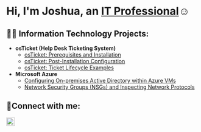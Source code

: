 <h1>Hi, I'm Joshua, an <a href="https://linkedin.com/in/joshua-levine7">IT Professional</a>☺</h1>

<h2>👨‍💻 Information Technology Projects:</h2>

- <b>osTicket (Help Desk Ticketing System)</b>
  - [osTicket: Prerequisites and Installation](https://github.com/joshualevineit/osticket-prereqs)
  - [osTicket: Post-Installation Configuration](https://github.com/joshualevineit/post-install-config)
  - [osTicket: Ticket Lifecycle Examples](https://github.com/joshualevineit/ticket-lifecycle)
- <b>Microsoft Azure</b>
  - [Configuring On-premises Active Directory within Azure VMs](https://github.com/joshualevineit/configure-ad)
  - [Network Security Groups (NSGs) and Inspecting Network Protocols](https://github.com/joshualevineit/azure-network-protocols)

<h2>🤳Connect with me:</h2>

[<img align="left" alt="Josh | LinkedIn" width="22px" src="https://cdn.jsdelivr.net/npm/simple-icons@v3/icons/linkedin.svg" />][linkedin]


[linkedin]: https://linkedin.com/in/joshua-levine7
